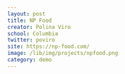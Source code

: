 ```yaml
---
layout: post
title: NP Food
creator: Polina Viro
school: Columbia
twitter: poviro
site: https://np-food.com/
image: /lib/img/projects/npfood.png
category: demo
---
```


